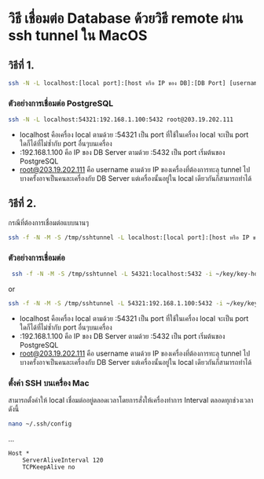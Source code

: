 # วิธี เชื่อมต่อ Database ด้วยวิธี remote ผ่าน ssh tunnel ใน MacOS

## วิธีที่ 1.
```bash
ssh -N -L localhost:[local port]:[host หรือ IP ของ DB]:[DB Port] [username ของเครื่องที่ต้องการ remote]@[host/ip ของเครื่องที่จะ ssh]
```

### ตัวอย่างการเชื่อมต่อ PostgreSQL
```bash
ssh -N -L localhost:54321:192.168.1.100:5432 root@203.19.202.111
```
- localhost คือเครื่อง local ตามด้วย :54321 เป็น port ที่ใช้ในเครื่อง local จะเป็น port ใดก็ได้ที่ไม่ซ้ำกับ port อื่นๆบนเครื่อง
- :192.168.1.100 คือ IP ของ DB Server ตามด้วย :5432 เป็น port เริ่มต้นของ PostgreSQL
- root@203.19.202.111 คือ username ตามด้วย IP ของเครื่องที่ต้องการทะลุ tunnel ไปบางครั้งอาจเป็นคนละเครื่องกับ DB Server แต่เครื่องนั้นอยู่ใน local เดียวกันก็สามารถทำได้

## วิธีที่ 2.
กรณีที่ต้องการเชื่อมต่อแบบนานๆ
```bash
ssh -f -N -M -S /tmp/sshtunnel -L localhost:[local port]:[host หรือ IP ของ DB]:[DB Port] [username ของเครื่องที่ต้องการ remote]@[host/ip ของเครื่องที่จะ ssh]
```

### ตัวอย่างการเชื่อมต่อ
```bash
 ssh -f -N -M -S /tmp/sshtunnel -L 54321:localhost:5432 -i ~/key/key-hosts root@203.19.202.111
```
 or
 ```bash
 ssh -f -N -M -S /tmp/sshtunnel -L 54321:192.168.1.100:5432 -i ~/key/key-hosts root@203.19.202.111
```
- localhost คือเครื่อง local ตามด้วย :54321 เป็น port ที่ใช้ในเครื่อง local จะเป็น port ใดก็ได้ที่ไม่ซ้ำกับ port อื่นๆบนเครื่อง
- :192.168.1.100 คือ IP ของ DB Server ตามด้วย :5432 เป็น port เริ่มต้นของ PostgreSQL
- root@203.19.202.111 คือ username ตามด้วย IP ของเครื่องที่ต้องการทะลุ tunnel ไปบางครั้งอาจเป็นคนละเครื่องกับ DB Server แต่เครื่องนั้นอยู่ใน local เดียวกันก็สามารถทำได้

### ตั้งค่า SSH บนเครื่อง Mac
สามารถตั้งค่าให้ local เชื่อมต่ออยู่ตลอดเวลาโดยการสั่งให้เครื่องทำการ Interval ตลอดทุกช่วงเวลาดังนี้
```bash
nano ~/.ssh/config
```
...
```
Host *
    ServerAliveInterval 120
    TCPKeepAlive no
```


